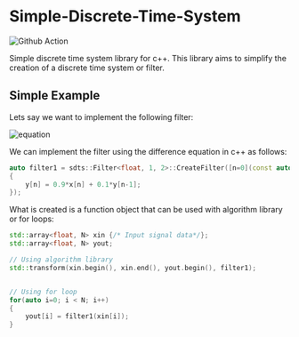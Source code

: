 # Simple-Discrete-Time-System #
![Github Action](https://github.com/danielcatalan/Simple-Discrete-Time-System/actions/workflows/cmake.yml/badge.svg)

Simple discrete time system library for c++. This library aims to simplify the creation of a discrete time system or filter.

## Simple Example ##
Lets say we want to implement the following filter:

![equation](https://latex.codecogs.com/png.image?\inline&space;\dpi{110}\bg{white}y[n]=0.9\times&space;x[n]&plus;0.1\times&space;y[n-1])

We can implement the filter using the difference equation in c++ as follows:

```c++
auto filter1 = sdts::Filter<float, 1, 2>::CreateFilter([n=0](const auto& x, auto& y)
{
    y[n] = 0.9*x[n] + 0.1*y[n-1];
});
```

What is created is a function object that can be used with algorithm library or for loops:

```c++
std::array<float, N> xin {/* Input signal data*/};
std::array<float, N> yout;

// Using algorithm library
std::transform(xin.begin(), xin.end(), yout.begin(), filter1);


// Using for loop
for(auto i=0; i < N; i++)
{
    yout[i] = filter1(xin[i]);
}
```
